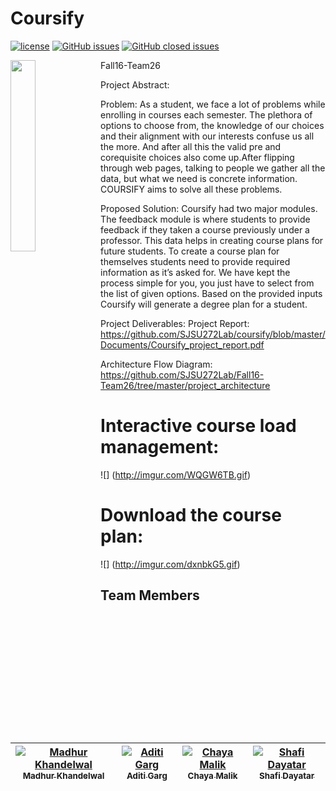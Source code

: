 # Coursify
 
 [![license](https://img.shields.io/github/license/mashape/apistatus.svg)](https://github.com/SJSU272Lab/Fall16-Team11/blob/master/LICENSE.md)
 [![GitHub issues](https://img.shields.io/badge/issues-0%20open-green.svg)](https://github.com/SJSU272Lab/coursify/issues?q=is%3Aopen+is%3Aissue) 
 [![GitHub closed issues](https://img.shields.io/badge/issues-15%20closed-red.svg)](https://github.com/SJSU272Lab/coursify/issues?q=is%3Aissue+is%3Aclosed)
 
 <img src="https://i.imgur.com/lpFVKEB.png" width="28%" align="left">
 
 
Fall16-Team26

Project Abstract: 

Problem:  As a student, we face a lot of problems while enrolling in courses each semester. 
The plethora of options to choose from, the knowledge of our choices and their alignment with our interests confuse us all the more. 
And after all this the valid pre and corequisite choices also come up.After flipping through web pages, talking to people we gather all the data, but what we need is concrete information. COURSIFY aims to solve all these problems.


Proposed Solution:
Coursify had two major modules.
The feedback module is where students to provide feedback if they taken a course previously under a professor. This data helps in creating course plans for future students.
To create a course plan for themselves students need to provide required information as it’s asked for. We have kept the process simple for you, you just have to select from the list of given options. Based on the provided inputs Coursify will generate a degree plan for a student.

Project Deliverables:
Project Report: https://github.com/SJSU272Lab/coursify/blob/master/Documents/Coursify_project_report.pdf


Architecture Flow Diagram: https://github.com/SJSU272Lab/Fall16-Team26/tree/master/project_architecture

# Interactive course load management:

![] (http://imgur.com/WQGW6TB.gif)

# Download the course plan:

![] (http://imgur.com/dxnbkG5.gif)

## Team Members

| [![Madhur Khandelwal](https://avatars.githubusercontent.com/madhurkhandelwal234?s=100)<br /><sub>Madhur Khandelwal</sub>](https://github.com/madhurkhandelwal234)<br /> | [![Aditi Garg](https://avatars.githubusercontent.com/aditigargsjsu?s=100)<br /><sub>Aditi Garg</sub>](https://github.com/aditigargsjsu)<br /> | [![Chaya Malik](https://avatars.githubusercontent.com/Chaya16?s=100)<br /><sub>Chaya Malik</sub>](https://github.com/Chaya16)<br />| [![Shafi Dayatar](https://avatars.githubusercontent.com/shafi-dayatar?s=100)<br /><sub>Shafi Dayatar</sub>](https://github.com/shafi-dayatar)<br />|
| :---: | :---: | :---: | :---: |
